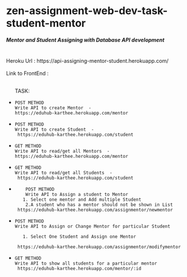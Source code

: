 # zen-assignment-web-dev-task-student-mentor

<h5>Mentor and Student Assigning with Database API development</h5>
<br>
Heroku Url : https://api-assigning-mentor-student.herokuapp.com/
<br>
<br>
Link to FrontEnd : 
<br><br>
<ul>
TASK: 
<li>
    
    POST METHOD
    Write API to create Mentor  -  
    https://eduhub-karthee.herokuapp.com/mentor
    
    
</li>
<li>
    
    POST METHOD
    Write API to create Student  - 
     https://eduhub-karthee.herokuapp.com/student
    
    
</li>
    <li>
    
    GET METHOD
    Write API to read/get all Mentors  -  
    https://eduhub-karthee.herokuapp.com/mentor
    
    
</li>
<li>
    
    GET METHOD
    Write API to read/get all Students  - 
     https://eduhub-karthee.herokuapp.com/student
    
    
</li>
<li>
        
        POST METHOD
        Write API to Assign a student to Mentor
       1. Select one mentor and Add multiple Student 
        2.A student who has a mentor should not be shown in List
     https://eduhub-karthee.herokuapp.com/assignmentor/newmentor
    
   
</li>
<li>
   
    POST METHOD
    Write API to Assign or Change Mentor for particular Student
        
       1. Select One Student and Assign one Mentor
       
     https://eduhub-karthee.herokuapp.com/assignmentor/modifymentor
    
</li>
<li>
    
    GET METHOD
    Write API to show all students for a particular mentor
     https://eduhub-karthee.herokuapp.com/mentor/:id
    
</li>

</ul>
